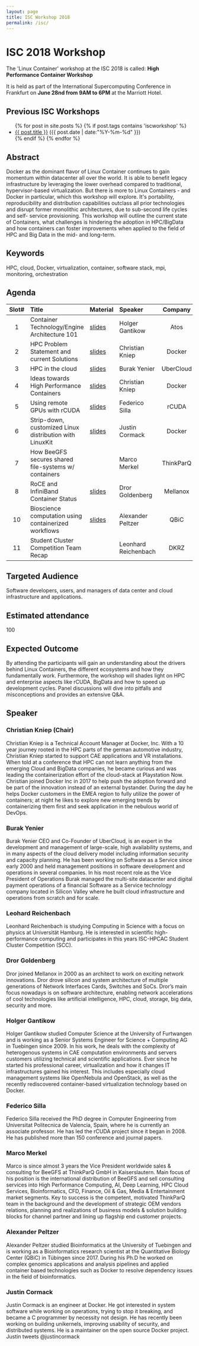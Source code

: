 ```yaml
---
layout: page
title: ISC Workshop 2018
permalink: /isc/
---
```


# ISC 2018 Workshop


The 'Linux Container' workshop at the ISC 2018 is called: **High Performance Container Workshop**

It is held as part of the International Supercomputing Conference in Frankfurt on **June 28nd from 9AM to 6PM** at the Marriott Hotel.

## Previous ISC Workshops

<ul class="posts">
{% for post in site.posts %}
  {% if post.tags contains 'iscworkshop' %}
      <div class="post_info">
        <li>
          <a href="{{ post.url }}">{{ post.title }}</a>
          <span>({{ post.date | date:"%Y-%m-%d" }})</span>
        </li>
      </div>
  {% endif %}
{% endfor %}
</ul>

## Abstract
Docker as the dominant flavor of Linux Container continues to gain momentum within datacenter all over the world. It is able to benefit legacy infrastructure by leveraging the lower overhead compared to traditional, hypervisor-based virtualization. But there is more to Linux Containers - and Docker in particular, which this workshop will explore. It's portability, reproducibility and distribution capabilities outclass all prior technologies and disrupt former monolithic architectures, due to sub-second life cycles and self- service provisioning.
This workshop will outline the current state of Containers, what challenges is hindering the adoption in HPC/BigData and how containers can foster improvements when applied to the field of HPC and Big Data in the mid- and long-term.

## Keywords
HPC, cloud, Docker, virtualization, container, software stack, mpi, monitoring, orchestration

## Agenda

| Slot# |  Title                                   | Material | Speaker             |  Company |
|:-----:|:-----------------------------------------|:---------|:---------------------|:--------:|
| 1 | Container Technology/Engine Architecture 101 | [slides](/data/isc2018/ISC2018_Gantikow_ContainerTechnology-EngineArchitecture101.pdf) | Holger Gantikow | Atos |
| 2 | HPC Problem Statement and current Solutions  | [slides](/data/isc2018/high-performance-containers_problems-and-current-workarounds.pdf) | Christian Kniep | Docker |
| 3 | HPC in the cloud                             | [slides](/data/isc2018/UberCloud.pdf) | Burak Yenier | UberCloud |
| 4 | Ideas towards High Performance Containers    | [slides](/data/isc2018/high-performance-containers_ideas.pdf)| Christian Kniep | Docker |
| 5 | Using remote GPUs with rCUDA                 | [slides](/data/isc2018/rCUDA_talk_v3.pdf) | Federico Silla  | rCUDA |
| 6 | Strip-down, customized Linux distribution with LinuxKit  | [slides](/data/isc2018/LinuxKit.pdf)| Justin Cormack  | Docker |
| 7 | How BeeGFS secures shared file-systems w/ containers  | | Marco Merkel | ThinkParQ |
| 8 | RoCE and InfiniBand Container Status         | [slides](/data/isc2018/roce-containers.pdf)| Dror Goldenberg | Mellanox |
| 10 | Bioscience computation using containerized workflows  | [slides](https://slides.com/apeltzer/deck?token=DpD3s-CV) | Alexander Peltzer | QBiC |
| 11 | Student Cluster Competition Team Recap      | | Leonhard Reichenbach | DKRZ |

## Targeted Audience
Software developers, users, and managers of data center and cloud infrastructure and applications.

## Estimated attendance
100

## Expected Outcome
By attending the participants will gain an understanding about the drivers behind Linux Containers, the different ecosystems and how they fundamentally work. Furthermore, the workshop will shades light on HPC and enterprise aspects like rCUDA, BigData and how to speed up development cycles. Panel discussions will dive into pitfalls and misconceptions and provides an extensive Q&A.

## Speaker

### Christian Kniep (Chair)
Christian Kniep is a Technical Account Manager at Docker, Inc. With a 10 year journey rooted in the HPC parts of the german automotive industry, Christian Kniep started to support CAE applications and VR installations. When told at a conference that HPC can not learn anything from the emerging Cloud and BigData companies, he became curious and was leading the containerization effort of the cloud-stack at Playstation Now. Christian joined Docker Inc in 2017 to help push the adoption forward and be part of the innovation instead of an external bystander. During the day he helps Docker customers in the EMEA region to fully utilize the power of containers; at night he likes to explore new emerging trends by containerizing them first and seek application in the nebulous world of DevOps.

### Burak Yenier
Burak Yenier CEO and Co-Founder of UberCloud, is an expert in the development and management of large-scale, high availability systems, and in many aspects of the cloud delivery model including information security and capacity planning. He has been working on Software as a Service since early 2000 and held management positions in software development and operations in several companies. In his most recent role as the Vice President of Operations Burak managed the multi-site datacenter and digital payment operations of a financial Software as a Service technology company located in Silicon Valley where he built cloud infrastructure and operations from scratch and for scale.

### Leohard Reichenbach
Leonhard Reichenbach is studying Computing in Science with a focus on
physics at Universität Hamburg. He is interested in scientific
high-performance computing and participates in this years ISC-HPCAC
Student Cluster Competition (SCC).

### Dror Goldenberg
Dror joined Mellanox in 2000 as an architect to work on exciting network innovations. Dror drove silicon and system architecture of multiple generations of Network Interfaces Cards, Switches and SoCs. Dror’s main focus nowadays is on software architecture, enabling network accelerations of cool technologies like artificial intelligence, HPC, cloud, storage, big data, security and more.

### Holger Gantikow
Holger Gantikow studied Computer Science at the University of Furtwangen and is working as a Senior Systems Engineer for Science + Computing AG in Tuebingen since 2009. In his work, he deals with the complexity of heterogenous systems in CAE computation environments and servers customers utilizing technical and scientific applications. Ever since he started his professional career, virtualization and how it changes IT infrastructures gained his interest. This includes especially cloud management systems like OpenNebula and OpenStack, as well as the recently rediscovered container-based virtualization technology based on Docker.

### Federico Silla
Federico Silla received the PhD degree in Computer Engineering from
Universitat Politecnica de Valencia, Spain, where he is currently an
associate professor. He has led the rCUDA project since it began in
2008. He has published more than 150 conference and journal papers.

### Marco Merkel
Marco is since almost 3 years the Vice President worldwide sales & consulting for BeeGFS at ThinkParQ GmbH in Kaiserslautern. Main focus of his position is the international distribution of BeeGFS and sell consulting services into High Performance Computing, AI, Deep Learning, HPC Cloud Services, Bioinformatics, CFD, Finance, Oil & Gas, Media & Entertainment market segments. Key to success is the competent, motivated ThinkParQ team in the background and the development of strategic OEM vendors relations, planning and realizations of business models & solution building blocks for channel partner and lining up flagship end customer projects.

### Alexander Peltzer
Alexander Peltzer studied Bioinformatics at the University of Tuebingen and is working as a Bioinformatics research scientist at the Quantitative Biology Center (QBiC) in Tübingen since 2017. During his Ph.D he worked on complex genomics applications and analysis pipelines and applied container based technologies such as Docker to resolve dependency issues in the field of bioinformatics.

### Justin Cormack
Justin Cormack is an engineer at Docker. He got interested in system software while working on operations, trying to stop it breaking, and became a C programmer by necessity not design. He has recently been working on building unikernels, improving usability of security, and distributed systems. He is a maintainer on the open source Docker project. Justin tweets @justincormack
